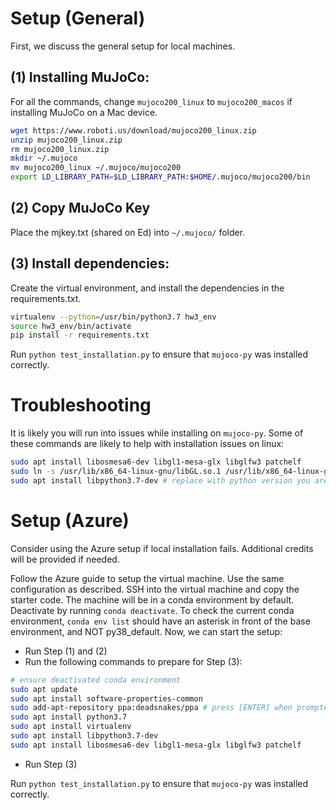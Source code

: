 # Setup (General)
First, we discuss the general setup for local machines.

## (1) Installing MuJoCo:
For all the commands, change `mujoco200_linux` to `mujoco200_macos` if installing MuJoCo on a Mac device.
```bash
wget https://www.roboti.us/download/mujoco200_linux.zip
unzip mujoco200_linux.zip
rm mujoco200_linux.zip
mkdir ~/.mujoco
mv mujoco200_linux ~/.mujoco/mujoco200
export LD_LIBRARY_PATH=$LD_LIBRARY_PATH:$HOME/.mujoco/mujoco200/bin

```

## (2) Copy MuJoCo Key
Place the mjkey.txt (shared on Ed) into `~/.mujoco/` folder.

## (3) Install dependencies:

Create the virtual environment, and install the dependencies in the requirements.txt.
```bash
virtualenv --python=/usr/bin/python3.7 hw3_env
source hw3_env/bin/activate
pip install -r requirements.txt
```

Run `python test_installation.py` to ensure that `mujoco-py` was installed correctly.

# Troubleshooting
It is likely you will run into issues while installing on `mujoco-py`. Some of these commands are likely to help with installation issues on linux:
```bash
sudo apt install libosmesa6-dev libgl1-mesa-glx libglfw3 patchelf
sudo ln -s /usr/lib/x86_64-linux-gnu/libGL.so.1 /usr/lib/x86_64-linux-gnu/libGL.so
sudo apt install libpython3.7-dev # replace with python version you are running
```

# Setup (Azure)
Consider using the Azure setup if local installation fails. Additional credits will be provided if needed.

Follow the Azure guide to setup the virtual machine. Use the same configuration as described. SSH into the virtual machine and copy the starter code. The machine will be in a conda environment by default. Deactivate by running `conda deactivate`. To check the current conda environment, `conda env list` should have an asterisk in front of the base environment, and NOT py38_default. Now, we can start the setup:

- Run Step (1) and (2)
- Run the following commands to prepare for Step (3):

```bash
# ensure deactivated conda environment
sudo apt update
sudo apt install software-properties-common
sudo add-apt-repository ppa:deadsnakes/ppa # press [ENTER] when prompted
sudo apt install python3.7
sudo apt install virtualenv
sudo apt install libpython3.7-dev
sudo apt install libosmesa6-dev libgl1-mesa-glx libglfw3 patchelf
```
- Run Step (3)

Run `python test_installation.py` to ensure that `mujoco-py` was installed correctly.
